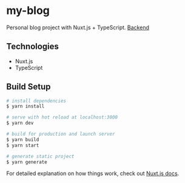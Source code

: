 # my-blog
Personal blog project with Nuxt.js + TypeScript.
[Backend](https://github.com/kazuma007/my-blog-backend)

## Technologies
* Nuxt.js
* TypeScript

## Build Setup

```bash
# install dependencies
$ yarn install

# serve with hot reload at localhost:3000
$ yarn dev

# build for production and launch server
$ yarn build
$ yarn start

# generate static project
$ yarn generate
```

For detailed explanation on how things work, check out [Nuxt.js docs](https://nuxtjs.org).
